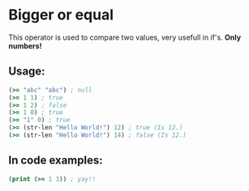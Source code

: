 # Bigger or equal

This operator is used to compare two values, very usefull in if's.
**Only numbers!**

## Usage:

```clj
(>= "abc" "abc") ; null
(>= 1 1) ; true
(>= 1 2) ; false
(>= 1 0) ; true
(>= "1" 0) ; true
(>= (str-len "Hello World!") 12) ; true (Is 12.)
(>= (str-len "Hello World!") 14) ; false (Is 12.)
```

## In code examples:

```clj
(print (>= 1 1)) ; yay!!
```
